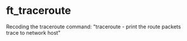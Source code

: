 # ft_traceroute
Recoding the traceroute command: "traceroute - print the route packets trace to network host" 
